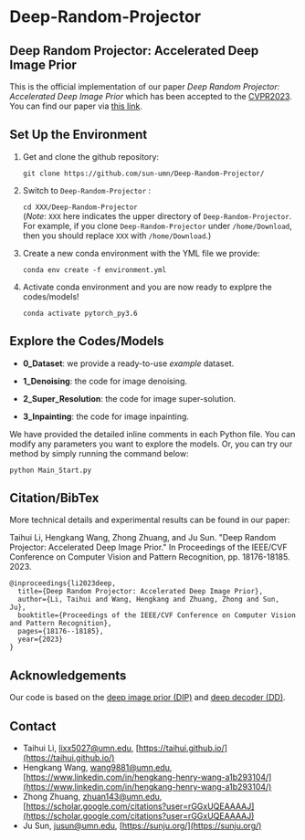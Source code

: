 # Deep-Random-Projector
## Deep Random Projector: Accelerated Deep Image Prior

This is the official implementation of our paper *Deep Random Projector: Accelerated Deep Image Prior* which has been accepted to the [CVPR2023](https://cvpr2023.thecvf.com/). You can find our paper via [this link](https://openaccess.thecvf.com/content/CVPR2023/html/Li_Deep_Random_Projector_Accelerated_Deep_Image_Prior_CVPR_2023_paper.html).


## Set Up the Environment

1. Get and clone the github repository:

   `git clone https://github.com/sun-umn/Deep-Random-Projector/`

2. Switch to `Deep-Random-Projector` :

   `cd XXX/Deep-Random-Projector`  
   (*Note*: `XXX` here indicates the upper directory of `Deep-Random-Projector`. For example, if you clone `Deep-Random-Projector` under `/home/Download`, then you should replace `XXX` with `/home/Download`.)

3. Create a new conda environment with the YML file we provide:

    `conda env create -f environment.yml`
   
4.  Activate conda environment and you are now ready to explpre the codes/models!
    
    `conda activate pytorch_py3.6`
    
    
## Explore the Codes/Models

- **0_Dataset**: we provide a ready-to-use *example* dataset.

- **1_Denoising**: the code for image denoising.

- **2_Super_Resolution**: the code for image super-solution.

- **3_Inpainting**: the code for image inpainting.

We have provided the detailed inline comments in each Python file. You can modify any parameters you want to explore the models. Or, you can try our method by simply running the command below:

```
python Main_Start.py
```


## Citation/BibTex

More technical details and experimental results can be found in our paper:

Taihui Li, Hengkang Wang, Zhong Zhuang, and Ju Sun. "Deep Random Projector: Accelerated Deep Image Prior." In Proceedings of the IEEE/CVF Conference on Computer Vision and Pattern Recognition, pp. 18176-18185. 2023.

```
@inproceedings{li2023deep,
  title={Deep Random Projector: Accelerated Deep Image Prior},
  author={Li, Taihui and Wang, Hengkang and Zhuang, Zhong and Sun, Ju},
  booktitle={Proceedings of the IEEE/CVF Conference on Computer Vision and Pattern Recognition},
  pages={18176--18185},
  year={2023}
}
```


## Acknowledgements
Our code is based on the [deep image prior (DIP)](https://github.com/DmitryUlyanov/deep-image-prior) and [deep decoder (DD)](https://github.com/reinhardh/supplement_deep_decoder). 


## Contact
- Taihui Li, lixx5027@umn.edu, [https://taihui.github.io/](https://taihui.github.io/)
- Hengkang Wang, wang9881@umn.edu, [https://www.linkedin.com/in/hengkang-henry-wang-a1b293104/](https://www.linkedin.com/in/hengkang-henry-wang-a1b293104/)
- Zhong Zhuang, zhuan143@umn.edu, [https://scholar.google.com/citations?user=rGGxUQEAAAAJ](https://scholar.google.com/citations?user=rGGxUQEAAAAJ)
- Ju Sun, jusun@umn.edu, [https://sunju.org/](https://sunju.org/)
